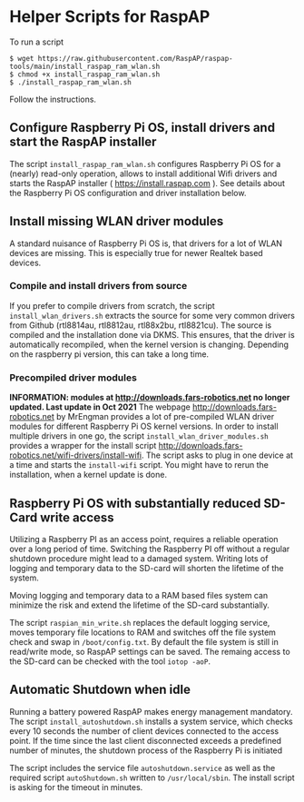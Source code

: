 # Helper Scripts for RaspAP 
To run a script
```
$ wget https://raw.githubusercontent.com/RaspAP/raspap-tools/main/install_raspap_ram_wlan.sh
$ chmod +x install_raspap_ram_wlan.sh
$ ./install_raspap_ram_wlan.sh
```
Follow the instructions.

## Configure Raspberry Pi OS, install drivers and start the RaspAP installer
The script `install_raspap_ram_wlan.sh` configures Raspberry Pi OS for a (nearly) read-only operation, allows to install additional Wifi drivers and starts the RaspAP installer ( https://install.raspap.com ). See details about the Raspberry Pi OS configuration and driver installation below.

## Install missing WLAN driver modules
A standard nuisance of Raspberry Pi OS is, that drivers for a lot of WLAN devices are missing. This is especially true for newer Realtek based devices. 

### Compile and install drivers from source
If you prefer to compile drivers from scratch, the script `install_wlan_drivers.sh` extracts the source for some very common drivers from Github (rtl8814au, rtl8812au, rtl88x2bu, rtl8821cu). The source is compiled and the installation done via DKMS. This ensures, that the driver is automatically recompiled, when the kernel version is changing.
Depending on the raspberry pi version, this can take a long time.

### Precompiled driver modules
**INFORMATION: modules at http://downloads.fars-robotics.net no longer updated. Last update in Oct 2021** 
The webpage http://downloads.fars-robotics.net by MrEngman provides a lot of pre-compiled WLAN driver modules for different Raspberry Pi OS kernel versions. In order to install multiple drivers in one go, the script `install_wlan_driver_modules.sh` provides a wrapper for the install script http://downloads.fars-robotics.net/wifi-drivers/install-wifi. The script asks to plug in one device at a time and starts the `install-wifi` script. You might have to rerun the installation, when a kernel update is done.

## Raspberry Pi OS with substantially reduced SD-Card write access
Utilizing a Raspberry PI as an access point, requires a reliable operation over a long period of time. Switching the Raspberry PI off without a regular shutdown procedure might lead to a damaged system. Writing lots of logging and temporary data to the SD-card will shorten the lifetime of the system. 

Moving logging and temporary data to a RAM based files system can minimize the risk and extend the lifetime of the SD-card substantially.

The script `raspian_min_write.sh` replaces the default logging service, moves temporary file locations to RAM and switches off the file system check and swap in `/boot/config.txt`. By default the file system is still in read/write mode, so RaspAP settings can be saved. 
The remaing access to the SD-card can be checked with the tool `iotop -aoP`. 


## Automatic Shutdown when idle
Running a battery powered RaspAP makes energy management mandatory. The script `install_autoshutdown.sh` installs a system service, which checks every 10 seconds the number of 
client devices connected to the access point. If the time since the last client disconnected exceeds a predefined number of minutes, the shutdown process of the Raspberry Pi 
is initiated

The script includes the service file `autoshutdown.service` as well as the required script `autoShutdown.sh` written to `/usr/local/sbin`. The install script is asking for the 
timeout in minutes. 
  
